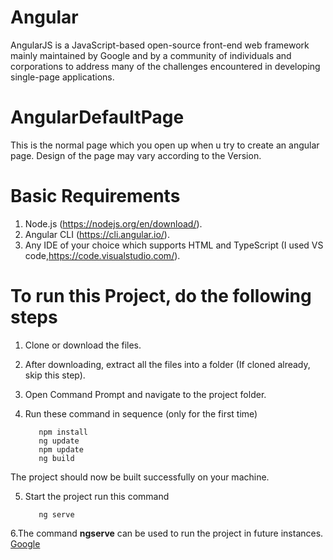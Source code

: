# Angular 
AngularJS is a JavaScript-based open-source front-end web framework mainly maintained by Google and by a community of individuals and corporations to address many of the challenges encountered in developing single-page applications. 

# AngularDefaultPage

This is the normal page which you open up when u try to create an angular page. Design of the page may vary according to the Version.

# Basic Requirements

1. Node.js (https://nodejs.org/en/download/).
2. Angular CLI (https://cli.angular.io/).
3. Any IDE of your choice which supports HTML and TypeScript (I used VS code,https://code.visualstudio.com/).

# To run this Project, do the following steps

1. Clone or download the files.
2. After downloading, extract all the files into a folder (If cloned already, skip this step).
3. Open Command Prompt and navigate to the project folder.
4. Run these command in sequence (only for the first time)

          npm install
          ng update
          npm update
          ng build
 
 The project should now be built successfully on your machine.

5. Start the project run this command 

          ng serve

6.The command <b>ngserve</b> can be used to run the project in future instances.
<a href="www.google.com">Google</a>
